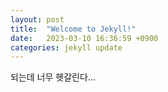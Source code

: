 ```yaml
---
layout: post
title:  "Welcome to Jekyll!"
date:   2023-03-10 16:36:59 +0900
categories: jekyll update
---
```

되는데 너무 헷갈린다...

